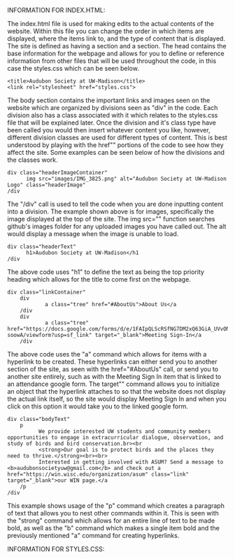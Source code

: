 INFORMATION FOR INDEX.HTML: 

The index.html file is used for making edits to the actual contents of the website. Within this file you can change the order in which items are displayed, where the items 
link to, and the type of content that is displayed. The site is defined as having a <head> section and a <body> section. The head contains the base information for the 
webpage and allows for you to define or reference information from other files that will be used throughout the code, in this case the styles.css which can be seen below. 

    <title>Audubon Society at UW-Madison</title> 
    <link rel="stylesheet" href="styles.css">

The body section contains the important links and images seen on the website which are organized by divisions seen as "div" in the code. Each division also has a class 
associated with it which relates to the styles.css file that will be explained later. Once the division and it's class type have been called you would then insert whatever 
content you like, however, different division classes are used for different types of content. This is best understood by playing with the href"" portions of the code to see how they affect the site. Some examples can be seen below of how the divisions and the classes work. 

    div class="headerImageContainer"
          img src="images/IMG_3825.png" alt="Audubon Society at UW-Madison Logo" class="headerImage"
    /div
  
The "/div" call is used to tell the code when you are done inputting content into a division. The example shown above is for images, specifically the image displayed at the 
top of the site. The img src="" function searches github's images folder for any uploaded images you have called out. The alt would display a message when the image is 
unable to load. 

    div class="headerText"
          h1>Audubon Society at UW-Madison</h1
    /div
  
The above code uses "h1" to define the text as being the top priority heading which allows for the title to come first on the webpage. 
  
    div class="linkContainer"
        div
                a class="tree" href="#AboutUs">About Us</a
        /div
        div
                a class="tree" href="https://docs.google.com/forms/d/e/1FAIpQLScRSfNG7DM2xQ63GiA_UVvONueKkiXw_Xubvo2D0RZG-soowA/viewform?usp=sf_link" target="_blank">Meeting Sign-In</a
        /div
        
The above code uses the "a" command which allows for items with a hyperlink to be created. These hyperlinks can either send you to another section of the site, as seen with 
the href="#AboutUs" call, or send you to another site entirely, such as with the Meeting Sign In item that is linked to an attendance google form. The target"" command allows you to initialize an object that the hyperlink attaches to so that the website does not display the actual link itself, so the site would display Meeting Sign In and when you click on this option it would take you to the linked google form. 

    div class="bodyText"
        p
              We provide interested UW students and community members opportunities to engage in extracurricular dialogue, observation, and study of birds and bird conservation.br><br
              <strong>Our goal is to protect birds and the places they need to thrive.</strong><br><br>
              Interested in getting involved with ASUM? Send a message to <b>audubonsocietyuw@gmail.com</b> and check out a href="https://win.wisc.edu/organization/asum" class="link" target="_blank">our WIN page.</a
        /p
    /div
  
This example shows usage of the "p" command which creates a paragraph of text that allows you to nest other commands within it. This is seen with the "strong" command which 
allows for an entire line of text to be made bold, as well as the "b" command which makes a single item bold and the previously mentioned "a" command for creating hyperlinks.


INFORMATION FOR STYLES.CSS: 


